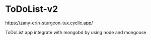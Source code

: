 # ToDoList-v2
https://zany-erin-sturgeon-tux.cyclic.app/

ToDoList app
integrate with mongobd by using node and mongoose
